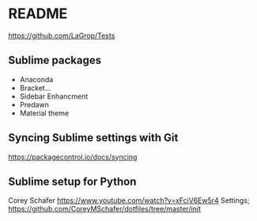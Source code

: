 # README

https://github.com/LaGrop/Tests


## Sublime packages
- Anaconda
- Bracket...
- Sidebar Enhancment
- Predawn
- Material theme

## Syncing Sublime settings with Git
https://packagecontrol.io/docs/syncing

## Sublime setup for Python
Corey Schafer
https://www.youtube.com/watch?v=xFciV6Ew5r4
Settings;
https://github.com/CoreyMSchafer/dotfiles/tree/master/init
